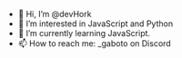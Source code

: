 - 👋 Hi, I’m @devHork
- 👀 I’m interested in JavaScript and Python
- 🌱 I’m currently learning JavaScript.
- 📫 How to reach me: _gaboto on Discord
